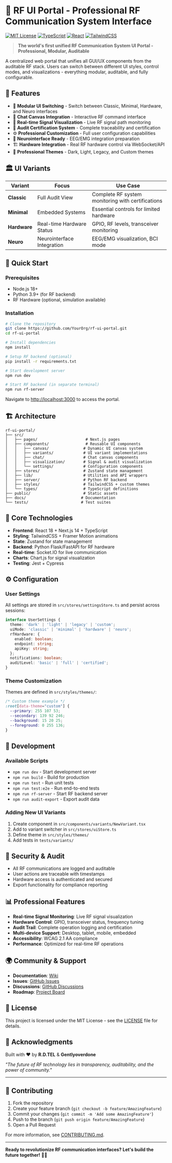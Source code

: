 # 📡 RF UI Portal - Professional RF Communication System Interface

[![MIT License](https://img.shields.io/badge/License-MIT-green.svg)](https://choosealicense.com/licenses/mit/)
[![TypeScript](https://img.shields.io/badge/TypeScript-007ACC?logo=typescript&logoColor=white)](https://www.typescriptlang.org/)
[![React](https://img.shields.io/badge/React-20232A?logo=react&logoColor=61DAFB)](https://reactjs.org/)
[![TailwindCSS](https://img.shields.io/badge/TailwindCSS-38B2AC?logo=tailwind-css&logoColor=white)](https://tailwindcss.com/)

> **The world's first unified RF Communication System UI Portal - Professional, Modular, Auditable**

A centralized web portal that unifies all GUI/UX components from the auditable RF stack. Users can switch between different UI styles, control modes, and visualizations - everything modular, auditable, and fully configurable.

## 🎯 Features

- 🔀 **Modular UI Switching** - Switch between Classic, Minimal, Hardware, and Neuro interfaces
- 🧠 **Chat Canvas Integration** - Interactive RF command interface
- 📡 **Real-time Signal Visualization** - Live RF signal path monitoring
- 📜 **Audit Certification System** - Complete traceability and certification
- ⚙️ **Professional Customization** - Full user configuration capabilities
- 🧬 **Neurointerface Ready** - EEG/EMG integration preparation
- 🏗️ **Hardware Integration** - Real RF hardware control via WebSocket/API
- 🎨 **Professional Themes** - Dark, Light, Legacy, and Custom themes

## 🏛️ UI Variants

| Variant | Focus | Use Case |
|---------|-------|----------|
| **Classic** | Full Audit View | Complete RF system monitoring with certifications |
| **Minimal** | Embedded Systems | Essential controls for limited hardware |
| **Hardware** | Real-time Hardware Status | GPIO, RF levels, transceiver monitoring |
| **Neuro** | Neurointerface Integration | EEG/EMG visualization, BCI mode |

## 🚀 Quick Start

### Prerequisites
- Node.js 18+ 
- Python 3.9+ (for RF backend)
- RF Hardware (optional, simulation available)

### Installation

```bash
# Clone the repository
git clone https://github.com/YourOrg/rf-ui-portal.git
cd rf-ui-portal

# Install dependencies
npm install

# Setup RF backend (optional)
pip install -r requirements.txt

# Start development server
npm run dev

# Start RF backend (in separate terminal)
npm run rf-server
```

Navigate to [http://localhost:3000](http://localhost:3000) to access the portal.

## 🏗️ Architecture

```
rf-ui-portal/
├── src/
│   ├── pages/                     # Next.js pages
│   ├── components/                # Reusable UI components
│   │   ├── canvas/               # Dynamic UI canvas system
│   │   ├── variants/             # UI variant implementations
│   │   ├── chat/                 # Chat canvas components
│   │   ├── visualization/        # Signal & audit visualization
│   │   └── settings/             # Configuration components
│   ├── stores/                   # Zustand state management
│   ├── lib/                      # Utilities and API wrappers
│   ├── server/                   # Python RF backend
│   ├── styles/                   # TailwindCSS + custom themes
│   └── types/                    # TypeScript definitions
├── public/                       # Static assets
├── docs/                        # Documentation
└── tests/                       # Test suites
```

## 🧩 Core Technologies

- **Frontend**: React 18 + Next.js 14 + TypeScript
- **Styling**: TailwindCSS + Framer Motion animations
- **State**: Zustand for state management
- **Backend**: Python Flask/FastAPI for RF hardware
- **Real-time**: Socket.IO for live communication
- **Charts**: Chart.js for signal visualization
- **Testing**: Jest + Cypress

## ⚙️ Configuration

### User Settings

All settings are stored in `src/stores/settingsStore.ts` and persist across sessions:

```typescript
interface UserSettings {
  theme: 'dark' | 'light' | 'legacy' | 'custom';
  uiMode: 'classic' | 'minimal' | 'hardware' | 'neuro';
  rfHardware: {
    enabled: boolean;
    endpoint: string;
    apiKey: string;
  };
  notifications: boolean;
  auditLevel: 'basic' | 'full' | 'certified';
}
```

### Theme Customization

Themes are defined in `src/styles/themes/`:

```css
/* Custom theme example */
:root[data-theme="custom"] {
  --primary: 255 107 53;
  --secondary: 139 92 246;
  --background: 15 20 25;
  --foreground: 0 255 136;
}
```

## 🧪 Development

### Available Scripts

- `npm run dev` - Start development server
- `npm run build` - Build for production
- `npm run test` - Run unit tests
- `npm run test:e2e` - Run end-to-end tests
- `npm run rf-server` - Start RF backend server
- `npm run audit-export` - Export audit data

### Adding New UI Variants

1. Create component in `src/components/variants/NewVariant.tsx`
2. Add to variant switcher in `src/stores/uiStore.ts`
3. Define theme in `src/styles/themes/`
4. Add tests in `tests/variants/`

## 🔐 Security & Audit

- All RF communications are logged and auditable
- User actions are traceable with timestamps
- Hardware access is authenticated and secured
- Export functionality for compliance reporting

## 📊 Professional Features

- **Real-time Signal Monitoring**: Live RF signal visualization
- **Hardware Control**: GPIO, transceiver status, frequency tuning
- **Audit Trail**: Complete operation logging and certification
- **Multi-device Support**: Desktop, tablet, mobile, embedded
- **Accessibility**: WCAG 2.1 AA compliance
- **Performance**: Optimized for real-time RF operations

## 🌍 Community & Support

- **Documentation**: [Wiki](https://github.com/YourOrg/rf-ui-portal/wiki)
- **Issues**: [GitHub Issues](https://github.com/YourOrg/rf-ui-portal/issues)
- **Discussions**: [GitHub Discussions](https://github.com/YourOrg/rf-ui-portal/discussions)
- **Roadmap**: [Project Board](https://github.com/YourOrg/rf-ui-portal/projects)

## 📄 License

This project is licensed under the MIT License - see the [LICENSE](LICENSE) file for details.

## 🙏 Acknowledgments

Built with ❤️ by **R.D.TEL** & **Gentlyoverdone**

*"The future of RF technology lies in transparency, auditability, and the power of community."*

---

## 🚀 Contributing

1. Fork the repository
2. Create your feature branch (`git checkout -b feature/AmazingFeature`)
3. Commit your changes (`git commit -m 'Add some AmazingFeature'`)
4. Push to the branch (`git push origin feature/AmazingFeature`)
5. Open a Pull Request

For more information, see [CONTRIBUTING.md](CONTRIBUTING.md).

---

**Ready to revolutionize RF communication interfaces? Let's build the future together!** 🚀📡
